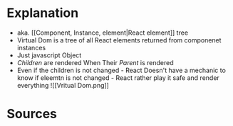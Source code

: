 # Explanation

- aka. [[Component, Instance, element|React element]] tree
- Virtual Dom is a tree of all React elements returned from componenet instances
- Just javascript Object
- _Children_ are rendered When Their _Parent_ is rendered
- Even if the children is not changed - React Doesn't have a mechanic to know if eleemtn is not changed - React rather play it safe and render everything
    ![[Vritual Dom.png]]

# Sources
